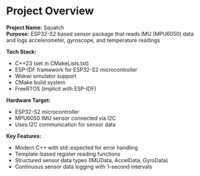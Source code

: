 # Project Overview

**Project Name:** Squatch  
**Purpose:** ESP32-S2 based sensor package that reads IMU (MPU6050) data and logs accelerometer, gyroscope, and temperature readings

**Tech Stack:**
- C++23 (set in CMakeLists.txt)
- ESP-IDF framework for ESP32-S2 microcontroller
- Wokwi simulator support
- CMake build system
- FreeRTOS (implicit with ESP-IDF)

**Hardware Target:**
- ESP32-S2 microcontroller
- MPU6050 IMU sensor connected via I2C
- Uses I2C communication for sensor data

**Key Features:**
- Modern C++ with std::expected for error handling
- Template-based register reading functions
- Structured sensor data types (IMUData, AccelData, GyroData)
- Continuous sensor data logging with 1-second intervals